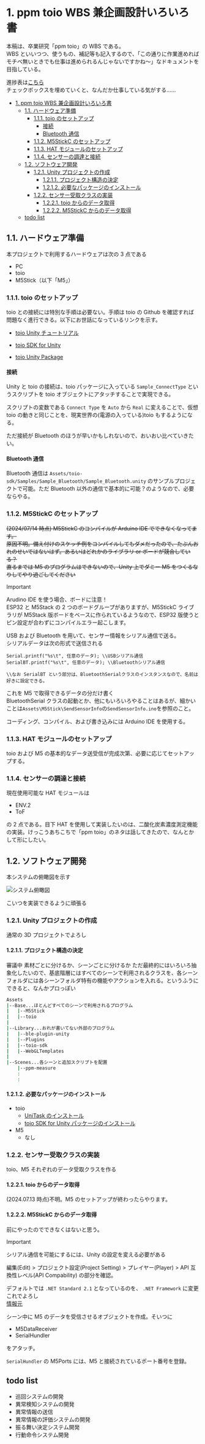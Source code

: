 # 1. ppm toio WBS 兼企画設計いろいろ書

本稿は、卒業研究「ppm toio」の WBS である。\
WBS といいつつ、使うもの、補記等も記入するので、「この通りに作業進めればモチベ無いときでも仕事は進められるんじゃないですかね～」なドキュメントを目指している。

進捗表は[こちら](https://docs.google.com/spreadsheets/d/1U639k4QWcusb2OYTR_0ER-CtmLVivnQl1xtwEm9VkqM/edit?usp=sharing)\
チェックボックスを埋めていくと、なんだか仕事している気がする……

- [1. ppm toio WBS 兼企画設計いろいろ書](#1-ppm-toio-wbs-兼企画設計いろいろ書)
	- [1.1. ハードウェア準備](#11-ハードウェア準備)
		- [1.1.1. toio のセットアップ](#111-toio-のセットアップ)
			- [接続](#接続)
			- [Bluetooth 通信](#bluetooth-通信)
		- [1.1.2. M5StickC のセットアップ](#112-m5stickc-のセットアップ)
		- [1.1.3. HAT モジュールのセットアップ](#113-hat-モジュールのセットアップ)
		- [1.1.4. センサーの調達と接続](#114-センサーの調達と接続)
	- [1.2. ソフトウェア開発](#12-ソフトウェア開発)
		- [1.2.1. Unity プロジェクトの作成](#121-unity-プロジェクトの作成)
			- [1.2.1.1. プロジェクト構造の決定](#1211-プロジェクト構造の決定)
			- [1.2.1.2. 必要なパッケージのインストール](#1212-必要なパッケージのインストール)
		- [1.2.2. センサー受取クラスの実装](#122-センサー受取クラスの実装)
			- [1.2.2.1. toio からのデータ取得](#1221-toio-からのデータ取得)
			- [1.2.2.2. M5StickC からのデータ取得](#1222-m5stickc-からのデータ取得)
	- [todo list](#todo-list)

## 1.1. ハードウェア準備

本プロジェクトで利用するハードウェアは次の 3 点である

- PC
- toio
- M5Stick（以下「M5」）

### 1.1.1. toio のセットアップ

toio との接続には特別な手順は必要ない。手順は toio の Github を確認すれば問題なく進行できる。以下にお世話になっているリンクを示す。

- [toio Unity チュートリアル](https://github.com/morikatron/toio-sdk-for-unity/blob/main/docs/tutorials_basic.md)

- [toio SDK for Unity](https://github.com/morikatron/toio-sdk-for-unity/blob/main/docs/download_sdk.md)

- [toio Unity Package](https://github.com/morikatron/toio-sdk-for-unity/releases/)

#### 接続

Unity と toio の接続は、toio パッケージに入っている `Sample_ConnectType` というスクリプトを toio オブジェクトにアタッチすることで実現できる。

スクリプトの変数である `Connect Type` を `Auto` から `Real` に変えることで、仮想 toio の動きと同じことを、現実世界の(電源の入っている)toio もするようになる。

ただ接続が Bluetooth のほうが早いかもしれないので、おいおい比べていきたい。

#### Bluetooth 通信

Bluetooth 通信は `Assets/toio-sdk/Samples/Sample_Bluetooth/Sample_Bluetooth.unity` のサンプルプロジェクトで可能。ただ Bluetooth 以外の通信で基本的に可能？のようなので、必要ならやる。

### 1.1.2. M5StickC のセットアップ

~~(2024/07/14 時点) M5StickC のコンパイルが Arduino IDE でできなくなってます。\
原因不明。備え付けのスケッチ例をコンパイルしてもダメだったので、たぶんおれのせいではないはず。あるいはどれかのライブラリ or ボードが競合している？\
直るまでは M5 のプログラムはできないので、Unity 上でダミー M5 をつくるなりしてやり過ごしてください~~

> [!IMPORTANT]
> Arudino IDE を使う場合、ボードに注意！\
> ESP32 と M5Stack の 2 つのボードグループがありますが、M5StickC ライブラリが M5Stack 版ボードをベースに作られているようなので、ESP32 版使うとピン設定が合わずにコンパイルエラー起こします。

USB および Bluetooth を用いて、センサー情報をシリアル通信で送る。\
シリアルデータは次の形式で送信される

```Arduino
Serial.printf("%s\t", 任意のデータ); \\USBシリアル通信
SerialBT.printf("%s\t", 任意のデータ); \\Bluetoothシリアル通信

\\なお SerialBT という部分は、BluetoothSerialクラスのインスタンスなので、名前は好きに設定できる。
```

これを M5 で取得できるデータの分だけ書く\
BluetoothSerial クラスの起動とか、他にもいろいろやることはあるが、細かいことは`Assets\M5Stick\SendSensorInfo`の`SendSensorInfo.ino`を参照のこと。

コーディング、コンパイル、および書き込みには Arduino IDE を使用する。

### 1.1.3. HAT モジュールのセットアップ

toio および M5 の基本的なデータ送受信が完成次第、必要に応じてセットアップする。

### 1.1.4. センサーの調達と接続

現在使用可能な HAT モジュールは

- ENV.2
- ToF

の 2 点である。目下 HAT を使用して実装したいのは、二酸化炭素濃度測定機能の実装。けっこうあちこちで「ppm toio」のネタは話してきたので、なんとかして形にしたい。

## 1.2. ソフトウェア開発

本システムの俯瞰図を示す

![システム俯瞰図](system_overview.jpg)

こいつを実装できるように頑張る

### 1.2.1. Unity プロジェクトの作成

通常の 3D プロジェクトでよろし

#### 1.2.1.1. プロジェクト構造の決定

審議中
素材ごとに分けるか、シーンごとに分けるか
ただ最終的にはいろいろ抽象化したいので、基底階層にはすべてのシーンで利用されるクラスを、各シーンフォルダには各シーンフォルダ特有の機能やアクションを入れる。というふうにできると、なんかプロっぽい

```cmd
Assets
|--Base...ほとんどすべてのシーンで利用されるプログラム
|	|--M5Stick
|	|--toio
|
|--Library...おれが書いてない外部のプログラム
|	|--ble-plugin-unity
|	|--Plugins
|	|--toio-sdk
|	|--WebGLTemplates
|
|--Scenes...各シーンと追加スクリプトを配置
	|--ppm-measure
	:
	:
```

#### 1.2.1.2. 必要なパッケージのインストール

- toio
  - [UniTask のインストール](https://github.com/morikatron/toio-sdk-for-unity/blob/main/docs/download_sdk.md)
  - [toio SDK for Unity パッケージのインストール](https://github.com/morikatron/toio-sdk-for-unity/releases/)
- M5
  - なし

### 1.2.2. センサー受取クラスの実装

toio、M5 それぞれのデータ受取クラスを作る

#### 1.2.2.1. toio からのデータ取得

(2024.07.13 時点)不明。M5 のセットアップが終わったらやります。

#### 1.2.2.2. M5StickC からのデータ取得

前にやったのでできなくはないと思う。

> [!IMPORTANT]
> シリアル通信を可能にするには、Unity の設定を変える必要がある
>
> 編集(Edit) > プロジェクト設定(Project Setting) > プレイヤー(Player) > API 互換性レベル(API Compability)
> の部分を確認。
>
> デフォルトでは `.NET Standard 2.1` となっているのを、 `.NET Framework` に変更\
> これでよろし\
> [情報元](https://qiita.com/Ninagawa123/items/f6595dcf788dd316be8a)

シーン中に M5 のデータを受信させるオブジェクトを作成。そいつに

- M5DataReceiver
- SerialHundler

をアタッチ。

`SerialHundler` の M5Ports には、M5 と接続されているポート番号を登録。

## todo list

- 巡回システムの開発
- 異常検知システムの開発
- 異常情報の送信
- 異常情報の評価システムの開発
- 振る舞い決定システム開発
- 行動命令システム開発
